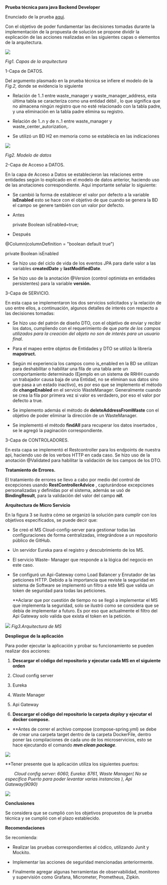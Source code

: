 ﻿**Prueba técnica para java Backend Developer**

Enunciado de la prueba [aqui](https://github.com/leynerp/wasteconfig-microservice/blob/master/assets/Prueba%20T%C3%A9cnica%20Abril%202024.pdf "Title").

Con el objetivo de poder fundamentar las decisiones tomadas durante la implementación de la propuesta de solución se propone dividir la explicación de las acciones realizadas en las siguientes capas o elementos de la arquitectura.

![](assets/Aspose.Words.9b4f8f52-21fc-49a4-96df-26565c32e062.001.png)

*Fig1. Capas de la arquitectura*

1-Capa de DATOS.

Del argumento plasmado en la prueba técnica se infiere el modelo de la *Fig.2,* donde se evidencia lo siguiente

- Relación de 1..1 entre waste\_manager y waste\_manager\_address, esta última tabla se caracteriza como una entidad débil , lo que significa que no almacena ningún registro que no esté relacionado con la tabla padre, y una eliminación en la tabla padre elimina su registro. 

- Relación de 1..n y de n..1 entre waste\_manager y waste\_center\_autorization,. 
- Se utilizó un BD H2 en memoria como se establecía en las indicaciones

![](assets/Aspose.Words.9b4f8f52-21fc-49a4-96df-26565c32e062.002.png)

*Fig2. Modelo de datos*

2-Capa de Acceso a DATOS.

En la capa de Acceso a Datos se establecieron las relaciones entre entidades según lo explicado en el modelo de datos anterior, haciendo uso de las anotaciones correspondiente. Aquí importante señalar lo siguiente:

- Se cambió la forma de establecer el valor por defecto a la variable **isEnabled** esto se hace con el objetivo de que cuando se genera la BD el campo se genere también con un valor por defecto.

- Antes

  private Boolean isEnabled=true;

- Después 

@Column(columnDefinition = "boolean default true")

private Boolean isEnabled


- Se hizo uso del ciclo de vida de los eventos JPA para darle valor a las variables **createdDate** y **lastModifiedDate**.

- Se hizo uso de la anotación @Version (control optimista en entidades persistentes) para la variable **versión.**

3-Capa de SERVICIO.

En esta capa se implementaron los dos servicios solicitados y la relación de uso entre ellos, a continuación, algunos detalles de interés con respecto a las decisiones tomadas:

- Se hizo uso del patrón de diseño DTO, con el objetivo de enviar y recibir los datos, cumpliendo con el requerimiento de que *parte de los campos utilizados para la creación del objeto no son de interés para un usuario final*. 

- Para el mapeo entre objetos de Entidades y DTO se utilizó la librería **mapstruct.**

- Según mi experiencia los campos como is\_enabled en la BD se utilizan para deshabilitar o habilitar una fila de una tabla ante un comportamiento determinado (Ejemplo en un sistema de RRHH cuando un trabajador causa baja de una Entidad, no se eliminan sus datos sino que pasa a un estado inactivo), es por eso que se implemento el método de **changeEnabled** en el servicio WasteManager. Generalmente cuando se crea la fila por primera vez si valor es verdadero, por eso el valor por defecto a true.

- Se implemento además el método de **deleteAddressFromWaste** con el objetivo de poder eliminar la dirección de un WasteManager.

- Se implementó el método **findAll** para recuperar los datos insertados , se le agregó la paginación correspondiente.


3-Capa de CONTROLADORES.

En esta capa se implementó el Restcontroller para los endpoints de nuestra api, haciendo uso de los verbos HTTP en cada caso. Se hizo uso de la anotación @Validated para habilitar la validación de los campos de los DTO.  

**Tratamiento de Errores.**

El tratamiento de errores se llevo a cabo por medio del control de excepciones usando **RestControllerAdvice** , capturándose  excepciones personalizadas y definidas por el sistema, además se usó de **BindingResult**, para la validación del valor del campo **nif.**  


**Arquitectura de Micro Servicio**

En la figura 3 se ilustra cómo se organizó la solución para cumplir con los objetivos especificados, se puede decir que:

- Se creó el MS Cloud-config-server para gestionar todas las configuraciones de forma centralizadas, integrándose a un repositorio público de GitHub.

- Un servidor Eureka para el registro y descubrimiento de los MS.

- El servicio Waste- Manager que responde a la lógica del negocio en este caso.

- Se configuró un Api-Gateway como Load Balancer y Enrutador de las peticiones HTTP. Debido a la importancia que reviste la seguridad en sistema de Software se implementó un filtro a este MS que valida un token de seguridad para todas las peticiones.

  **Aclarar que por cuestión de tiempo no se llegó a implementar el MS que implementa la seguridad, solo se ilustró como se considera que se debía de implementar a futuro. Es por eso que actualmente el filtro del Api Gateway solo valida que exista el token en la petición.  

![](assets/Aspose.Words.9b4f8f52-21fc-49a4-96df-26565c32e062.003.png)
*Fig3.Arquitectura de MS*


**Despliegue de la aplicación**

Para poder ejecutar la aplicación y probar su funcionamiento se pueden realizar dos acciones:

1. **Descargar el código del repositorio y ejecutar cada MS en el siguiente orden**

1. Cloud config server
1. Eureka
1. Waste Manager
1. Api Gateway


1. **Descargar el código del repositorio la carpeta *deploy* y ejecutar el docker compose.**

- \*\*Antes de correr el archivo compose (compose-spring.yml) se debe de crear una carpeta target dentro de la carpeta DockerFile, dentro poner las compilaciones de cada uno de los microservicios, esto se hace ejecutando el comando ***mvn clean package***.

![](assets/Aspose.Words.cf8c3c9c-25ef-4660-b299-fb2ccf48451a.004.png)

\*\*Tener presente que la aplicación utiliza los siguientes puertos:

`    `*Cloud config server: 6060, Eureka: 8761, Waste Manager( No se especifica Puerto para poder levantar varias instancias ),   Api Gateway(9090)*

![](assets/Aspose.Words.cf8c3c9c-25ef-4660-b299-fb2ccf48451a.005.png)

**Conclusiones**

Se considera que se cumplió con los objetivos propuestos de la prueba técnica y se cumplió con el plazo establecido. 

**Recomendaciones**

Se recomienda:

- Realizar las pruebas correspondientes al códico, utilizando Junit y Mockito. 

- Implementar las acciones de seguridad mencionadas anteriormente.

- Finalmente agregar algunas herramientas de observabilidad, monitoreo y supervisión como Grafana, Micrometer, Prometheus, Zipkin. 
